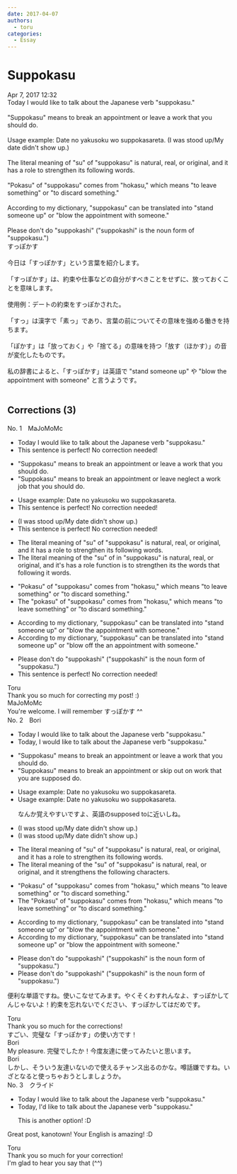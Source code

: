 ```yaml
---
date: 2017-04-07
authors:
  - toru
categories:
  - Essay
---
```


<h1 id="subject_show">Suppokasu</h1>
<div class="date">Apr 7, 2017 12:32</div>
<div id="post"><div id="body_show_ori">
Today I would like to talk about the Japanese verb "suppokasu."<br/><br/>"Suppokasu" means to break an appointment or leave a work that you should do.<br/><br/>Usage example: Date no yakusoku wo suppokasareta. (I was stood up/My date didn't show up.)<br/><br/>The literal meaning of "su" of "suppokasu" is natural, real, or original, and it has a role to strengthen its following words.<br/><br/>"Pokasu" of "suppokasu" comes from "hokasu," which means "to leave something" or "to discard something."<br/><br/>According to my dictionary, "suppokasu" can be translated into "stand someone up" or "blow the appointment with someone."<br/><br/>Please don't do "suppokashi" ("suppokashi" is the noun form of "suppokasu.")
</div></div>

<!-- more -->

<div id="post_ja"><div id="body_show_mo">
すっぽかす<br/><br/>今日は「すっぽかす」という言葉を紹介します。<br/><br/>「すっぽかす」は、約束や仕事などの自分がすべきことをせずに、放っておくことを意味します。<br/><br/>使用例：デートの約束をすっぽかされた。<br/><br/>「すっ」は漢字で「素っ」であり、言葉の前についてその意味を強める働きを持ちます。<br/><br/>「ぽかす」は「放っておく」や「捨てる」の意味を持つ「放す（ほかす）」の音が変化したものです。<br/><br/>私の辞書によると、「すっぽかす」は英語で "stand someone up" や "blow the appointment with someone" と言うようです。<br/><br/>
</div></div>

## Corrections (3)
<div id="block"><div class="first_name"> No. 1　<span class="just_name">MaJoMoMc</span></div><div id="block2">
<ul class="correction_field">
<li class="incorrect">Today I would like to talk about the Japanese verb "suppokasu."</li>
<li class="corrected perfect">This sentence is perfect! No correction needed!</li>
</ul>
<ul class="correction_field">
<li class="incorrect">"Suppokasu" means to break an appointment or leave a work that you should do.</li>
<li class="corrected correct">
"Suppokasu" means to break an appointment or <span class="sline">leave </span><span class="f_blue">neglect </span>a <span class="sline">work</span><span class="f_blue"> job</span> that you should do.
</li>
</ul>
<ul class="correction_field">
<li class="incorrect">Usage example: Date no yakusoku wo suppokasareta.</li>
<li class="corrected perfect">This sentence is perfect! No correction needed!</li>
</ul>
<ul class="correction_field">
<li class="incorrect">(I was stood up/My date didn't show up.)</li>
<li class="corrected perfect">This sentence is perfect! No correction needed!</li>
</ul>
<ul class="correction_field">
<li class="incorrect">The literal meaning of "su" of "suppokasu" is natural, real, or original, and it has a role to strengthen its following words.</li>
<li class="corrected correct">
The literal meaning of <span class="f_blue">the </span>"su" <span class="sline">of </span><span class="f_blue">in </span>"suppokasu" is natural, real, or original, and <span class="f_blue">it's </span><span class="sline">has a role</span> <span class="f_blue">function is</span> to strengthen <span class="sline">its </span><span class="f_blue">the words</span> that follow<span class="sline">ing</span> it <span class="sline">words</span>.
</li>
</ul>
<ul class="correction_field">
<li class="incorrect">"Pokasu" of "suppokasu" comes from "hokasu," which means "to leave something" or "to discard something."</li>
<li class="corrected correct">
<span class="f_blue">The </span>"<span class="f_blue">p</span>okasu" of "suppokasu" comes from "hokasu," which means "to leave something" or "to discard something."
</li>
</ul>
<ul class="correction_field">
<li class="incorrect">According to my dictionary, "suppokasu" can be translated into "stand someone up" or "blow the appointment with someone."</li>
<li class="corrected correct">
According to my dictionary, "suppokasu" can be translated into "stand someone up" or "blow <span class="f_blue">off </span><span class="sline">the </span><span class="f_blue">an </span>appointment with someone."
</li>
</ul>
<ul class="correction_field">
<li class="incorrect">Please don't do "suppokashi" ("suppokashi" is the noun form of "suppokasu.")</li>
<li class="corrected perfect">This sentence is perfect! No correction needed!</li>
</ul>
</div><div class="name"><span class="just_name">Toru</span><br>
Thank you so much for correcting my post! :)
</div>
<div class="name"><span class="just_name">MaJoMoMc</span><br>
You're welcome. I will remember すっぽかす ^^
</div>
</div>
<div id="block"><div class="first_name"> No. 2　<span class="just_name">Bori</span></div><div id="block2">
<ul class="correction_field">
<li class="incorrect">Today I would like to talk about the Japanese verb "suppokasu."</li>
<li class="corrected correct">
Today, I would like to talk about the Japanese verb "suppokasu."
</li>
</ul>
<ul class="correction_field">
<li class="incorrect">"Suppokasu" means to break an appointment or leave a work that you should do.</li>
<li class="corrected correct">
"Suppokasu" means to break an appointment or skip out on work that you are supposed do.
</li>
</ul>
<ul class="correction_field">
<li class="incorrect">Usage example: Date no yakusoku wo suppokasareta.</li>
<li class="corrected correct">
Usage example: Date no yakusoku wo suppokasareta.
<p class="correction_comment">なんか覚えやすいですよ、英語のsupposed toに近いしね。</p>
</li>
</ul>
<ul class="correction_field">
<li class="incorrect">(I was stood up/My date didn't show up.)</li>
<li class="corrected correct">
(I was stood up/My date didn't show up.)
</li>
</ul>
<ul class="correction_field">
<li class="incorrect">The literal meaning of "su" of "suppokasu" is natural, real, or original, and it has a role to strengthen its following words.</li>
<li class="corrected correct">
The literal meaning of the "su" of "suppokasu" is natural, real, or original, and it strengthens the following characters.
</li>
</ul>
<ul class="correction_field">
<li class="incorrect">"Pokasu" of "suppokasu" comes from "hokasu," which means "to leave something" or "to discard something."</li>
<li class="corrected correct">
The "Pokasu" of "suppokasu" comes from "hokasu," which means "to leave something" or "to discard something."
</li>
</ul>
<ul class="correction_field">
<li class="incorrect">According to my dictionary, "suppokasu" can be translated into "stand someone up" or "blow the appointment with someone."</li>
<li class="corrected correct">
According to my dictionary, "suppokasu" can be translated into "stand someone up" or "blow the appointment with someone."
</li>
</ul>
<ul class="correction_field">
<li class="incorrect">Please don't do "suppokashi" ("suppokashi" is the noun form of "suppokasu.")</li>
<li class="corrected correct">
Please don't do "suppokashi" ("suppokashi" is the noun form of "suppokasu.")
</li>
</ul>
<p class="comment_small">
 便利な単語ですね。使いこなせてみます。やくそくわすれんなよ、すっぽかしてんじゃないよ！約束を忘れないでください、すっぽかしてはだめです。
</p>

</div><div class="name"><span class="just_name">Toru</span><br>
Thank you so much for the corrections!<br/>すごい、完璧な「すっぽかす」の使い方です！
</div>
<div class="name"><span class="just_name">Bori</span><br>
My pleasure. 完璧でしたか！今度友達に使ってみたいと思います。
</div>
<div class="name"><span class="just_name">Bori</span><br>
しかし、そういう友達いないので使えるチャンス出るのかな。噂話嫌ですね。いざとなると使っちゃおうとしましょうか。
</div>
</div>
<div id="block"><div class="first_name"> No. 3　<span class="just_name">クライド</span></div><div id="block2">
<ul class="correction_field">
<li class="incorrect">Today I would like to talk about the Japanese verb "suppokasu."</li>
<li class="corrected correct">
Today, <span class="f_blue">I'd like</span> to talk about the Japanese verb "suppokasu."
<p class="correction_comment">This is another option! :D</p>
</li>
</ul>
<p class="comment_small">
 Great post, kanotown! Your English is amazing! :D
</p>

</div><div class="name"><span class="just_name">Toru</span><br>
Thank you so much for your correction!<br/>I'm glad to hear you say that (^^)
</div>
</div>
